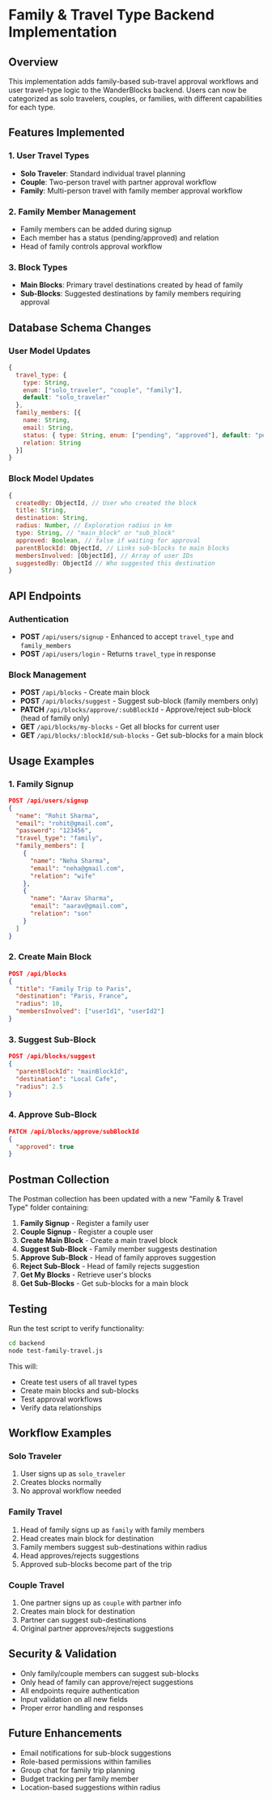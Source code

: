 # Family & Travel Type Backend Implementation

## Overview

This implementation adds family-based sub-travel approval workflows and user travel-type logic to the WanderBlocks backend. Users can now be categorized as solo travelers, couples, or families, with different capabilities for each type.

## Features Implemented

### 1. User Travel Types
- **Solo Traveler**: Standard individual travel planning
- **Couple**: Two-person travel with partner approval workflow
- **Family**: Multi-person travel with family member approval workflow

### 2. Family Member Management
- Family members can be added during signup
- Each member has a status (pending/approved) and relation
- Head of family controls approval workflow

### 3. Block Types
- **Main Blocks**: Primary travel destinations created by head of family
- **Sub-Blocks**: Suggested destinations by family members requiring approval

## Database Schema Changes

### User Model Updates
```javascript
{
  travel_type: {
    type: String,
    enum: ["solo_traveler", "couple", "family"],
    default: "solo_traveler"
  },
  family_members: [{
    name: String,
    email: String,
    status: { type: String, enum: ["pending", "approved"], default: "pending" },
    relation: String
  }]
}
```

### Block Model Updates
```javascript
{
  createdBy: ObjectId, // User who created the block
  title: String,
  destination: String,
  radius: Number, // Exploration radius in km
  type: String, // "main_block" or "sub_block"
  approved: Boolean, // false if waiting for approval
  parentBlockId: ObjectId, // Links sub-blocks to main blocks
  membersInvolved: [ObjectId], // Array of user IDs
  suggestedBy: ObjectId // Who suggested this destination
}
```

## API Endpoints

### Authentication
- **POST** `/api/users/signup` - Enhanced to accept `travel_type` and `family_members`
- **POST** `/api/users/login` - Returns `travel_type` in response

### Block Management
- **POST** `/api/blocks` - Create main block
- **POST** `/api/blocks/suggest` - Suggest sub-block (family members only)
- **PATCH** `/api/blocks/approve/:subBlockId` - Approve/reject sub-block (head of family only)
- **GET** `/api/blocks/my-blocks` - Get all blocks for current user
- **GET** `/api/blocks/:blockId/sub-blocks` - Get sub-blocks for a main block

## Usage Examples

### 1. Family Signup
```json
POST /api/users/signup
{
  "name": "Rohit Sharma",
  "email": "rohit@gmail.com",
  "password": "123456",
  "travel_type": "family",
  "family_members": [
    {
      "name": "Neha Sharma",
      "email": "neha@gmail.com",
      "relation": "wife"
    },
    {
      "name": "Aarav Sharma",
      "email": "aarav@gmail.com",
      "relation": "son"
    }
  ]
}
```

### 2. Create Main Block
```json
POST /api/blocks
{
  "title": "Family Trip to Paris",
  "destination": "Paris, France",
  "radius": 10,
  "membersInvolved": ["userId1", "userId2"]
}
```

### 3. Suggest Sub-Block
```json
POST /api/blocks/suggest
{
  "parentBlockId": "mainBlockId",
  "destination": "Local Cafe",
  "radius": 2.5
}
```

### 4. Approve Sub-Block
```json
PATCH /api/blocks/approve/subBlockId
{
  "approved": true
}
```

## Postman Collection

The Postman collection has been updated with a new "Family & Travel Type" folder containing:

1. **Family Signup** - Register a family user
2. **Couple Signup** - Register a couple user
3. **Create Main Block** - Create a main travel block
4. **Suggest Sub-Block** - Family member suggests destination
5. **Approve Sub-Block** - Head of family approves suggestion
6. **Reject Sub-Block** - Head of family rejects suggestion
7. **Get My Blocks** - Retrieve user's blocks
8. **Get Sub-Blocks** - Get sub-blocks for a main block

## Testing

Run the test script to verify functionality:

```bash
cd backend
node test-family-travel.js
```

This will:
- Create test users of all travel types
- Create main blocks and sub-blocks
- Test approval workflows
- Verify data relationships

## Workflow Examples

### Solo Traveler
1. User signs up as `solo_traveler`
2. Creates blocks normally
3. No approval workflow needed

### Family Travel
1. Head of family signs up as `family` with family members
2. Head creates main block for destination
3. Family members suggest sub-destinations within radius
4. Head approves/rejects suggestions
5. Approved sub-blocks become part of the trip

### Couple Travel
1. One partner signs up as `couple` with partner info
2. Creates main block for destination
3. Partner can suggest sub-destinations
4. Original partner approves/rejects suggestions

## Security & Validation

- Only family/couple members can suggest sub-blocks
- Only head of family can approve/reject suggestions
- All endpoints require authentication
- Input validation on all new fields
- Proper error handling and responses

## Future Enhancements

- Email notifications for sub-block suggestions
- Role-based permissions within families
- Group chat for family trip planning
- Budget tracking per family member
- Location-based suggestions within radius
